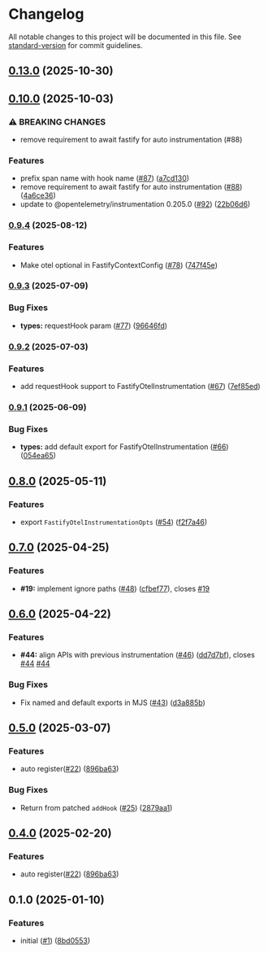 # Changelog

All notable changes to this project will be documented in this file. See [standard-version](https://github.com/conventional-changelog/standard-version) for commit guidelines.

## [0.13.0](https://github.com/fastify/otel/compare/v0.12.0...v0.13.0) (2025-10-30)

## [0.10.0](https://github.com/fastify/otel/compare/v0.9.4...v0.10.0) (2025-10-03)


### ⚠ BREAKING CHANGES

* remove requirement to await fastify for auto instrumentation (#88)

### Features

* prefix span name with hook name ([#87](https://github.com/fastify/otel/issues/87)) ([a7cd130](https://github.com/fastify/otel/commit/a7cd1306c25fd23848284fa4904ea6abea682585))
* remove requirement to await fastify for auto instrumentation ([#88](https://github.com/fastify/otel/issues/88)) ([4a6ce36](https://github.com/fastify/otel/commit/4a6ce3662ecb5bdd8e2ff6c3e6d934edfacab80f))
* update to @opentelemetry/instrumentation 0.205.0 ([#92](https://github.com/fastify/otel/issues/92)) ([22b06d6](https://github.com/fastify/otel/commit/22b06d6ec6ee8588b5f81ffef0ab118f9c2c1925))

### [0.9.4](https://github.com/fastify/otel/compare/v0.9.3...v0.9.4) (2025-08-12)


### Features

* Make otel optional in FastifyContextConfig ([#78](https://github.com/fastify/otel/issues/78)) ([747f45e](https://github.com/fastify/otel/commit/747f45e4388faae91789867721ed02f18a2f8cfa))

### [0.9.3](https://github.com/fastify/otel/compare/v0.9.2...v0.9.3) (2025-07-09)


### Bug Fixes

* **types:** requestHook param ([#77](https://github.com/fastify/otel/issues/77)) ([96646fd](https://github.com/fastify/otel/commit/96646fda9111e70a8c346519469561ba3bc29234))

### [0.9.2](https://github.com/fastify/otel/compare/v0.9.1...v0.9.2) (2025-07-03)


### Features

* add requestHook support to FastifyOtelInstrumentation ([#67](https://github.com/fastify/otel/issues/67)) ([7ef85ed](https://github.com/fastify/otel/commit/7ef85ed7c095fbda38b4fd864e89a620658970b3))

### [0.9.1](https://github.com/fastify/otel/compare/v0.9.0...v0.9.1) (2025-06-09)


### Bug Fixes

* **types:** add default export for FastifyOtelInstrumentation ([#66](https://github.com/fastify/otel/issues/66)) ([054ea65](https://github.com/fastify/otel/commit/054ea65f076916f8218981144a4a8eb961e59d3e))

## [0.8.0](https://github.com/fastify/otel/compare/v0.7.0...v0.8.0) (2025-05-11)


### Features

* export `FastifyOtelInstrumentationOpts` ([#54](https://github.com/fastify/otel/issues/54)) ([f2f7a46](https://github.com/fastify/otel/commit/f2f7a46019aca5fa4b91c4141bba3b1258760fe9))

## [0.7.0](https://github.com/fastify/otel/compare/v0.6.0...v0.7.0) (2025-04-25)


### Features

* **#19:** implement ignore paths ([#48](https://github.com/fastify/otel/issues/48)) ([cfbef77](https://github.com/fastify/otel/commit/cfbef7772ca41386499de4210c19b869ac57ca43)), closes [#19](https://github.com/fastify/otel/issues/19)

## [0.6.0](https://github.com/fastify/otel/compare/v0.5.2...v0.6.0) (2025-04-22)


### Features

* **#44:** align APIs with previous instrumentation ([#46](https://github.com/fastify/otel/issues/46)) ([dd7d7bf](https://github.com/fastify/otel/commit/dd7d7bf512aeb3696d0b15a379263b5a3f0b1ecb)), closes [#44](https://github.com/fastify/otel/issues/44) [#44](https://github.com/fastify/otel/issues/44)


### Bug Fixes

* Fix named and default exports in MJS ([#43](https://github.com/fastify/otel/issues/43)) ([d3a885b](https://github.com/fastify/otel/commit/d3a885b9306346687067e69dc9943128c6cc79b1))

## [0.5.0](https://github.com/fastify/otel/compare/v0.3.0...v0.5.0) (2025-03-07)


### Features

* auto register([#22](https://github.com/fastify/otel/issues/22)) ([896ba63](https://github.com/fastify/otel/commit/896ba63d28f7c5d228353bd143b0467b6655deb9))


### Bug Fixes

* Return from patched `addHook` ([#25](https://github.com/fastify/otel/issues/25)) ([2879aa1](https://github.com/fastify/otel/commit/2879aa172d9721a464ffe73bafc295ad8fbbddb4))

## [0.4.0](https://github.com/fastify/otel/compare/v0.3.0...v0.4.0) (2025-02-20)


### Features

* auto register([#22](https://github.com/fastify/otel/issues/22)) ([896ba63](https://github.com/fastify/otel/commit/896ba63d28f7c5d228353bd143b0467b6655deb9))

## 0.1.0 (2025-01-10)


### Features

* initial ([#1](https://github.com/fastify/otel/issues/1)) ([8bd0553](https://github.com/fastify/otel/commit/8bd05537d1c1e5e05180c028b3d7fa7afc87f6a4))
